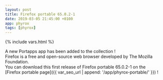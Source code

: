 ```yaml
---
layout: post
title: Firefox portable 65.0.2-1
date: 2019-03-05 21:45:00 +0100
app: phyrox
tags: [phyrox]
---
```

{% include vars.html %}

A new Portapps app has been added to the collection !<br />
Firefox is a free and open-source web browser developed by The Mozilla Foundation.<br />
You can download this first release of Firefox portable 65.0.2-1 on the [Firefox portable page]({{ var_seo_url | append: '/app/phyrox-portable/' }}) !